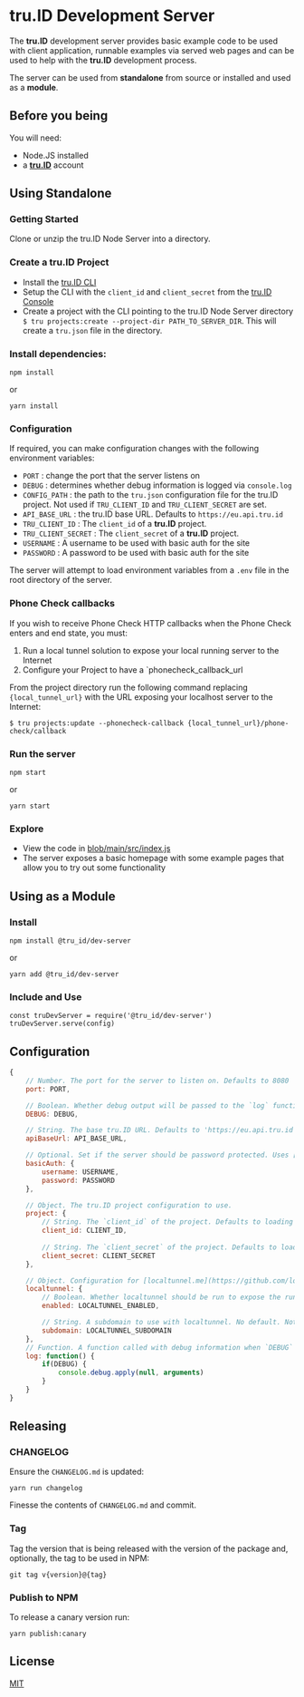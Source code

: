 # tru.ID Development Server

The **tru.ID** development server provides basic example code to be used with client application, runnable examples via served web pages and can be used to help with the **tru.ID** development process.

The server can be used from **standalone** from source or installed and used as a **module**.

## Before you being

You will need:

- Node.JS installed
- a [**tru.ID**](https://tru.id) account

## Using Standalone

### Getting Started

Clone or unzip the tru.ID Node Server into a directory.

### Create a tru.ID Project

- Install the [tru.ID CLI](https://tru.id/docs/reference/cli)
- Setup the CLI with the `client_id` and `client_secret` from the [tru.ID Console](https://tru.id/console)
- Create a project with the CLI pointing to the tru.ID Node Server directory `$ tru projects:create --project-dir PATH_TO_SERVER_DIR`. This will create a `tru.json` file in the directory.

### Install dependencies:

```
npm install
```

or

```
yarn install
```

### Configuration

If required, you can make configuration changes with the following environment variables:

- `PORT` : change the port that the server listens on
- `DEBUG` : determines whether debug information is logged via `console.log`
- `CONFIG_PATH` : the path to the `tru.json` configuration file for the tru.ID project. Not used if `TRU_CLIENT_ID` and `TRU_CLIENT_SECRET` are set.
- `API_BASE_URL` : the tru.ID base URL. Defaults to `https://eu.api.tru.id`
- `TRU_CLIENT_ID` : The `client_id` of a **tru.ID** project.
- `TRU_CLIENT_SECRET` : The `client_secret` of a **tru.ID** project.
- `USERNAME` : A username to be used with basic auth for the site
- `PASSWORD` : A password to be used with basic auth for the site

The server will attempt to load environment variables from a `.env` file in the root directory of the server.

### Phone Check callbacks

If you wish to receive Phone Check HTTP callbacks when the Phone Check enters and end state, you must:

1. Run a local tunnel solution to expose your local running server to the Internet
2. Configure your Project to have a `phonecheck_callback_url

From the project directory run the following command replacing `{local_tunnel_url}` with the URL exposing your localhost server to the Internet:

```
$ tru projects:update --phonecheck-callback {local_tunnel_url}/phone-check/callback
```

### Run the server

```
npm start
```

or 

```
yarn start
```

### Explore

- View the code in [blob/main/src/index.js](blob/main/src/index.js)
- The server exposes a basic homepage with some example pages that allow you to try out some functionality

## Using as a Module

### Install

```
npm install @tru_id/dev-server
```

or

```
yarn add @tru_id/dev-server
```

### Include and Use

```
const truDevServer = require('@tru_id/dev-server')
truDevServer.serve(config)
```

## Configuration

```js
{
    // Number. The port for the server to listen on. Defaults to 8080
    port: PORT,

    // Boolean. Whether debug output will be passed to the `log` function. Defaults to `true`
    DEBUG: DEBUG,

    // String. The base tru.ID URL. Defaults to 'https://eu.api.tru.id'
    apiBaseUrl: API_BASE_URL,

    // Optional. Set if the server should be password protected. Uses [express-password-protect](https://github.com/jdmann/express-password-protect)
    basicAuth: {
        username: USERNAME,
        password: PASSWORD
    },

    // Object. The tru.ID project configuration to use.
    project: {
        // String. The `client_id` of the project. Defaults to loading from a local `tru.json`.
        client_id: CLIENT_ID,
        
        // String. The `client_secret` of the project. Defaults to loading from a local `tru.json`.
        client_secret: CLIENT_SECRET
    },

    // Object. Configuration for [localtunnel.me](https://github.com/localtunnel/localtunnel)
    localtunnel: {
        // Boolean. Whether localtunnel should be run to expose the running server to the public Internet. Defaults to false.
        enabled: LOCALTUNNEL_ENABLED,

        // String. A subdomain to use with localtunnel. No default. Note: you are not guaranteed to get the subdomain.
        subdomain: LOCALTUNNEL_SUBDOMAIN
    },
    // Function. A function called with debug information when `DEBUG` is set to `true`. See below for default.
    log: function() {
        if(DEBUG) {
            console.debug.apply(null, arguments)
        }
    }
}
```

## Releasing

### CHANGELOG

Ensure the `CHANGELOG.md` is updated:

```
yarn run changelog
```

Finesse the contents of `CHANGELOG.md` and commit.

### Tag

Tag the version that is being released with the version of the package and, optionally, the tag to be used in NPM:

```
git tag v{version}@{tag}
```

### Publish to NPM

To release a canary version run:

```
yarn publish:canary
```

## License

[MIT](LICENSE)